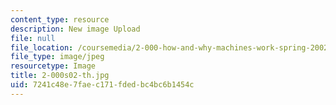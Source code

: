 ```yaml
---
content_type: resource
description: New image Upload
file: null
file_location: /coursemedia/2-000-how-and-why-machines-work-spring-2002/7241c48e7faec171fdedbc4bc6b1454c_2-000s02-th.jpg
file_type: image/jpeg
resourcetype: Image
title: 2-000s02-th.jpg
uid: 7241c48e-7fae-c171-fded-bc4bc6b1454c
---
```


